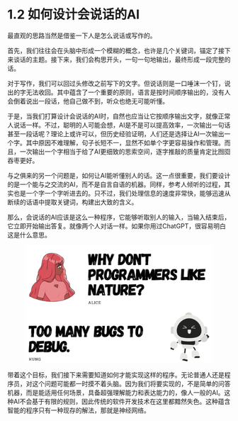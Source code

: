 # 1.2 如何设计会说话的AI

最直观的思路当然是借鉴一下人是怎么说话或写作的。

首先，我们往往会在头脑中形成一个模糊的概念，也许是几个关键词，锚定了接下来谈话的主题。接下来，我们会构思开头，一句一句地输出，最终形成一段完整的话。

对于写作，我们可以回过头修改之前写下的文字。但说话则是一口唾沫一个钉，说出的字无法收回。其中蕴含了一个重要的原则，语言是按时间顺序输出的，没有人会倒着说出一段话，他自己做不到，听众也绝无可能听懂。

于是，当我们打算设计会说话的AI时，自然也应当让它按顺序输出文字，就像正常人说话一样。不过，聪明的人可能会想，AI是不是可以提高效率，一次输出一句话甚至一段话呢？理论上或许可以，但历史经验证明，人们还是选择让AI一次输出一个字。其中原因不难理解，句子长短不一，显然不如单个字更容易操作和管理。而且，一次输出一个字相当于给了AI更细致的思索空间，逐字推敲的质量肯定比囫囵吞枣更好。

与之俱来的另一个问题是，如何让AI能听懂别人的话。这一点很重要，我们要设计的是一个能与之交流的AI，而不是自言自语的机器。同样，参考人倾听的过程，其实也是一个字一个字听进去的。只不过，我们处理信息的速度非常快，能够迅速从断续的话语中提取关键词，构建出大致的含义。

那么，会说话的AI应该是这么一种程序，它能够听取别人的输入，当输入结束后，它立即开始输出答复。就像两个人对话一样。如果你用过ChatGPT，很容易明白这是什么意思。

<figure><img src="../.gitbook/assets/chat between human and ai.png" alt=""><figcaption></figcaption></figure>

带着这个目标，我们接下来需要知道如何才能实现这样的程序。无论普通人还是程序员，对这个问题可能都一时摸不着头脑。因为我们将要实现的，不是简单的问答机器，而是能适用任何场景，具备超强理解能力和表达能力的，像人一般的AI。这种AI不会基于有限的规则，因此传统的软件开发技术在这里都黯然失色。这种蕴含智能的程序只有一种现存的解法，那就是神经网络。

